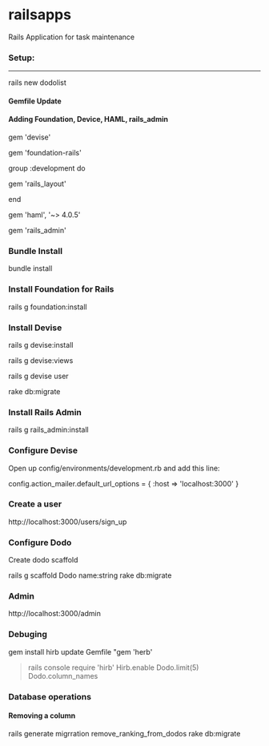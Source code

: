 railsapps
=========

Rails Application for task maintenance

### Setup:
----------
rails new dodolist

#### Gemfile Update
#### Adding Foundation, Device, HAML, rails_admin

gem 'devise'


gem 'foundation-rails'


group :development do

  gem 'rails_layout'
  
end


gem 'haml', '~> 4.0.5'


gem 'rails_admin'

### Bundle Install
bundle install

### Install Foundation for Rails

rails g foundation:install

### Install Devise

rails g devise:install

rails g devise:views

rails g devise user

rake db:migrate


### Install Rails Admin

rails g rails_admin:install


### Configure Devise

Open up config/environments/development.rb and add this line:

   config.action_mailer.default_url_options = { :host => 'localhost:3000' }
   

### Create a user

http://localhost:3000/users/sign_up

### Configure Dodo

Create dodo scaffold

rails g scaffold Dodo name:string
rake db:migrate

### Admin

http://localhost:3000/admin

### Debuging
gem install hirb
update Gemfile "gem 'herb'

> rails console
> require 'hirb'
> Hirb.enable
> Dodo.limit(5)
> Dodo.column_names

### Database operations
#### Removing a column
rails generate migrration remove_ranking_from_dodos
rake db:migrate


